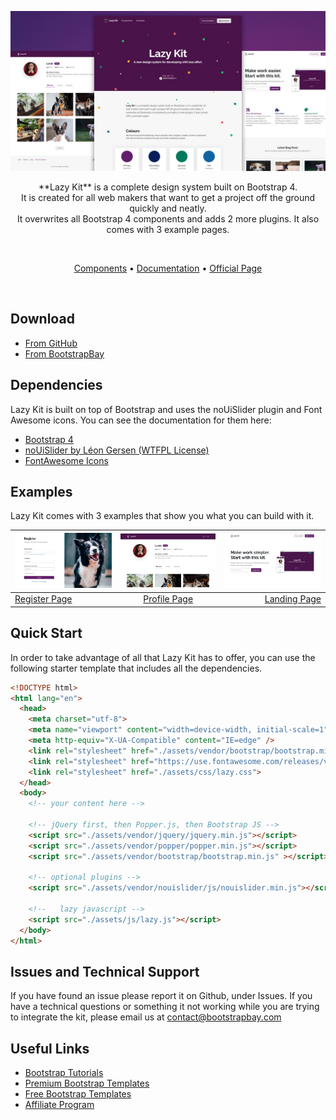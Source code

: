 <p align="center">
<img src="/assets/img/presentation.jpg" width="600" />
</p>

<p align="center">
**Lazy Kit** is a complete design system built on Bootstrap 4. <br />
It is created for all web makers that want to get a project off the ground quickly and neatly. <br />
It overwrites all Bootstrap 4 components and adds 2 more plugins. It also comes with 3 example pages.
</p>

<br />

<p align="center">
  <a href="https://bootstrapbay.github.io/lazy-kit/">Components</a> •
  <a href="https://bootstrapbay.github.io/lazy-kit/documentation/getting_started.html">Documentation</a> •
  <a href="#">Official Page</a>
</p>

<br />


## Download

* [From GitHub](https://github.com/bootstrapbay/lazy-kit)
* [From BootstrapBay](https://bootstrapbay.com)


## Dependencies

Lazy Kit is built on top of Bootstrap and uses the noUiSlider plugin and Font Awesome icons. You can see the documentation for them here:
* [Bootstrap 4](https://getbootstrap.com)
* [noUiSlider by Léon Gersen (WTFPL License)](https://refreshless.com/nouislider/download/)
* [FontAwesome Icons](http://fontawesome.io)

## Examples
Lazy Kit comes with 3 examples that show you what you can build with it.

| <img src="/assets/img/register.png" width="200" /> | <img src="/assets/img/profile.png" width="200" />           | <img src="/assets/img/landing.png" width="200" />         |
| ------------- |:-------------:| -----:       |
| [Register Page](https://bootstrapbay.github.io/lazy-kit/register.html) | [Profile Page](https://bootstrapbay.github.io/lazy-kit/profile.html)  | [Landing Page](https://bootstrapbay.github.io/lazy-kit/landing.html) |

## Quick Start
In order to take advantage of all that Lazy Kit has to offer, you can use the following starter template that includes all the dependencies.

```html
<!DOCTYPE html>
<html lang="en">
  <head>
    <meta charset="utf-8">
    <meta name="viewport" content="width=device-width, initial-scale=1">
    <meta http-equiv="X-UA-Compatible" content="IE=edge" />
    <link rel="stylesheet" href="./assets/vendor/bootstrap/bootstrap.min.css">
    <link rel="stylesheet" href="https://use.fontawesome.com/releases/v5.6.0/css/all.css">
    <link rel="stylesheet" href="./assets/css/lazy.css">
  </head>
  <body>
    <!-- your content here -->

    <!-- jQuery first, then Popper.js, then Bootstrap JS -->
    <script src="./assets/vendor/jquery/jquery.min.js"></script>
    <script src="./assets/vendor/popper/popper.min.js"></script>
    <script src="./assets/vendor/bootstrap/bootstrap.min.js" ></script>

    <!-- optional plugins -->
    <script src="./assets/vendor/nouislider/js/nouislider.min.js"></script>

    <!--   lazy javascript -->
    <script src="./assets/js/lazy.js"></script>
  </body>
</html>
```

## Issues and Technical Support
If you have found an issue please report it on Github, under Issues. If you have a technical questions or something it not working while you are trying to integrate the kit, please email us at contact@bootstrapbay.com

## Useful Links
* [Bootstrap Tutorials](https://bootstrapbay.com/blog/14-days-bootstrap-4/)
* [Premium Bootstrap Templates](https://bootstrapbay.com/themes/?q=&category=all&type=premium&page=1&sort=sales&order=DESC)
* [Free Bootstrap Templates](https://bootstrapbay.com/themes?type=free)
* [Affiliate Program](https://bootstrapbay.com/affiliate)

